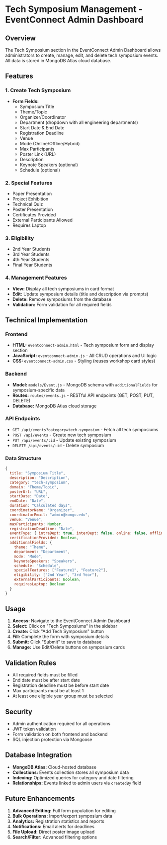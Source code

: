 # Tech Symposium Management - EventConnect Admin Dashboard

## Overview
The Tech Symposium section in the EventConnect Admin Dashboard allows administrators to create, manage, edit, and delete tech symposium events. All data is stored in MongoDB Atlas cloud database.

## Features

### 1. Create Tech Symposium
- **Form Fields:**
  - Symposium Title
  - Theme/Topic
  - Organizer/Coordinator
  - Department (dropdown with all engineering departments)
  - Start Date & End Date
  - Registration Deadline
  - Venue
  - Mode (Online/Offline/Hybrid)
  - Max Participants
  - Poster Link (URL)
  - Description
  - Keynote Speakers (optional)
  - Schedule (optional)

### 2. Special Features
- Paper Presentation
- Project Exhibition
- Technical Quiz
- Poster Presentation
- Certificates Provided
- External Participants Allowed
- Requires Laptop

### 3. Eligibility
- 2nd Year Students
- 3rd Year Students
- 4th Year Students
- Final Year Students

### 4. Management Features
- **View:** Display all tech symposiums in card format
- **Edit:** Update symposium details (title and description via prompts)
- **Delete:** Remove symposiums from the database
- **Validation:** Form validation for all required fields

## Technical Implementation

### Frontend
- **HTML:** `eventconnect-admin.html` - Tech symposium form and display section
- **JavaScript:** `eventconnect-admin.js` - All CRUD operations and UI logic
- **CSS:** `eventconnect-admin.css` - Styling (reuses workshop card styles)

### Backend
- **Model:** `models/Event.js` - MongoDB schema with `additionalFields` for symposium-specific data
- **Routes:** `routes/events.js` - RESTful API endpoints (GET, POST, PUT, DELETE)
- **Database:** MongoDB Atlas cloud storage

### API Endpoints
- `GET /api/events?category=tech-symposium` - Fetch all tech symposiums
- `POST /api/events` - Create new tech symposium
- `PUT /api/events/:id` - Update existing symposium
- `DELETE /api/events/:id` - Delete symposium

### Data Structure
```javascript
{
  title: "Symposium Title",
  description: "Description",
  category: "tech-symposium",
  domain: "Theme/Topic",
  posterUrl: "URL",
  startDate: "Date",
  endDate: "Date",
  duration: "Calculated days",
  coordinatorName: "Organizer",
  coordinatorEmail: "admin@kongu.edu",
  venue: "Venue",
  maxParticipants: Number,
  registrationDeadline: "Date",
  eventType: { intraDept: true, interDept: false, online: false, offline: true },
  certificationProvided: Boolean,
  additionalFields: {
    theme: "Theme",
    department: "Department",
    mode: "Mode",
    keynoteSpeakers: "Speakers",
    schedule: "Schedule",
    specialFeatures: ["Feature1", "Feature2"],
    eligibility: ["2nd Year", "3rd Year"],
    externalParticipants: Boolean,
    requiresLaptop: Boolean
  }
}
```

## Usage

1. **Access:** Navigate to the EventConnect Admin Dashboard
2. **Select:** Click on "Tech Symposiums" in the sidebar
3. **Create:** Click "Add Tech Symposium" button
4. **Fill:** Complete the form with symposium details
5. **Submit:** Click "Submit" to save to database
6. **Manage:** Use Edit/Delete buttons on symposium cards

## Validation Rules

- All required fields must be filled
- End date must be after start date
- Registration deadline must be before start date
- Max participants must be at least 1
- At least one eligible year group must be selected

## Security

- Admin authentication required for all operations
- JWT token validation
- Form validation on both frontend and backend
- SQL injection protection via Mongoose

## Database Integration

- **MongoDB Atlas:** Cloud-hosted database
- **Collections:** Events collection stores all symposium data
- **Indexing:** Optimized queries for category and date filtering
- **Relationships:** Events linked to admin users via `createdBy` field

## Future Enhancements

1. **Advanced Editing:** Full form population for editing
2. **Bulk Operations:** Import/export symposium data
3. **Analytics:** Registration statistics and reports
4. **Notifications:** Email alerts for deadlines
5. **File Upload:** Direct poster image upload
6. **Search/Filter:** Advanced filtering options
